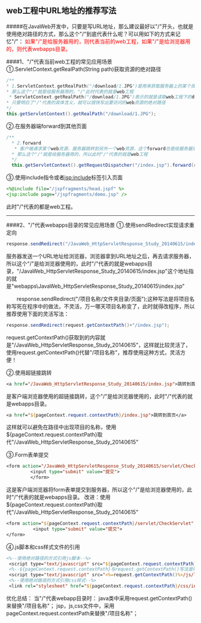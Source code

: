 ## web工程中URL地址的推荐写法
#####在JavaWeb开发中，只要是写URL地址，那么建议最好以"/"开头，也就是使用绝对路径的方式，那么这个"/"到底代表什么呢？可以用如下的方式来记忆"/"：
<font color=red>如果"/"是给服务器用的，则代表当前的web工程，如果"/"是给浏览器用的，则代表webapps目录。</font>

####1、"/"代表当前web工程的常见应用场景
①.ServletContext.getRealPath(String path)获取资源的绝对路径
```java
/**
* 1.ServletContext.getRealPath("/download/1.JPG")是用来获取服务器上的某个资源，
* 那么这个"/"就是给服务器用的，"/"此时代表的就是web工程
 * ServletContext.getRealPath("/download/1.JPG")表示的就是读取web工程下的download文件夹中的1.JPG这个资源
* 只要明白了"/"代表的具体含义，就可以很快写出要访问的web资源的绝对路径
*/
this.getServletContext().getRealPath("/download/1.JPG");
```
②.在服务器端forward到其他页面
```java
/**
  * 2.forward
   * 客户端请求某个web资源，服务器跳转到另外一个web资源，这个forward也是给服务器用的，
  * 那么这个"/"就是给服务器用的，所以此时"/"代表的就是web工程
  */
  this.getServletContext().getRequestDispatcher("/index.jsp").forward(request, response);
```


③.使用include指令或者<jsp:include>标签引入页面
```jsp
<%@include file="/jspfragments/head.jspf" %>
<jsp:include page="/jspfragments/demo.jsp" />
```
此时"/"代表的都是web工程。

------------------

####2、"/"代表webapps目录的常见应用场景
①.使用sendRedirect实现请求重定向
```java
response.sendRedirect("/JavaWeb_HttpServletResponse_Study_20140615/index.jsp");
```
服务器发送一个URL地址给浏览器，浏览器拿到URL地址之后，再去请求服务器，所以这个"/"是给浏览器使用的，此时"/"代表的就是webapps目录，"/JavaWeb_HttpServletResponse_Study_20140615/index.jsp"这个地址指的就是"webapps\JavaWeb_HttpServletResponse_Study_20140615\index.jsp"

　　response.sendRedirect("/项目名称/文件夹目录/页面");这种写法是将项目名称写死在程序中的做法，不灵活，万一哪天项目名称变了，此时就得改程序，所以推荐使用下面的灵活写法：
```java
response.sendRedirect(request.getContextPath()+"/index.jsp");
```
request.getContextPath()获取到的内容就是"/JavaWeb_HttpServletResponse_Study_20140615"，这样就比较灵活了，使用request.getContextPath()代替"/项目名称"，推荐使用这种方式，灵活方便！

②.使用超链接跳转
```jsp
<a href="/JavaWeb_HttpServletResponse_Study_20140615/index.jsp">跳转到首页</a>
```
是客户端浏览器使用的超链接跳转，这个"/"是给浏览器使用的，此时"/"代表的就是webapps目录。
```jsp
<a href="${pageContext.request.contextPath}/index.jsp">跳转到首页</a>
```
这样就可以避免在路径中出现项目的名称，使用${pageContext.request.contextPath}取代"/JavaWeb_HttpServletResponse_Study_20140615"

③.Form表单提交
```jsp
<form action="/JavaWeb_HttpServletResponse_Study_20140615/servlet/CheckServlet" method="post">    
         <input type="submit" value="提交"> 
         </form>
```
这是客户端浏览器将form表单提交到服务器，所以这个"/"是给浏览器使用的，此时"/"代表的就是webapps目录。
改进：使用${pageContext.request.contextPath}取代"/JavaWeb_HttpServletResponse_Study_20140615"
```jsp
<form action="${pageContext.request.contextPath}/servlet/CheckServlet" method="post">
          <input type="submit" value="提交">
</form>
```
④.js脚本和css样式文件的引用
```jsp
<%--使用绝对路径的方式引用js脚本--%>
 <script type="text/javascript" src="${pageContext.request.contextPath}/js/index.js"></script>
 <%--${pageContext.request.contextPath}与request.getContextPath()写法是得到的效果是一样的--%>
 <script type="text/javascript" src="<%=request.getContextPath()%>/js/login.js"></script>
 <%--使用绝对路径的方式引用css样式--%>
 <link rel="stylesheet" href="${pageContext.request.contextPath}/css/index.css" type="text/css"/>
```
优化总结：
当"/"代表webapp目录时：
  java类中采用request.getContextPath()来替换"/项目名称"；
  jsp，js,css文件中，采用pageContext.request.contextPath来替换"/项目名称"；


